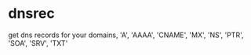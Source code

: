 # dnsrec
get dns records for your domains, 'A', 'AAAA', 'CNAME', 'MX', 'NS', 'PTR', 'SOA', 'SRV', 'TXT'
